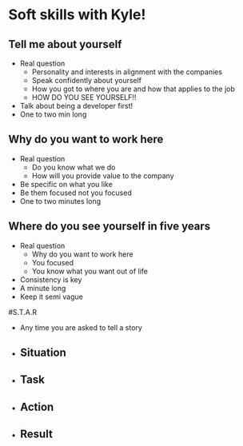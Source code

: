 # Soft skills with Kyle!

## Tell me about yourself
* Real question
  - Personality and interests in alignment with the companies
  - Speak confidently about yourself
  - How you got to where you are and how that applies to the job
  - HOW DO YOU SEE YOURSELF!!
* Talk about being a developer first!
* One to two min long

## Why do you want to work here
* Real question
  - Do you know what we do
  - How will you provide value to the company
* Be specific on what you like
* Be them focused not you focused
* One to two minutes long

## Where do you see yourself in five years
* Real question
  - Why do you want to work here
  - You focused
  - You know what you want out of life
* Consistency is key
* A minute long
* Keep it semi vague

#S.T.A.R
* Any time you are asked to tell a story
* Situation
  -
* Task
  -
* Action
  -
* Result
  -
